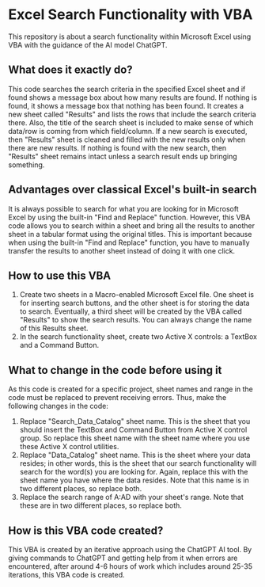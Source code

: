 # Excel Search Functionality with VBA

This repository is about a search functionality within Microsoft Excel using VBA with the guidance of the AI model ChatGPT.

## What does it exactly do?

This code searches the search criteria in the specified Excel sheet and if found shows a message box about how many results are found. If nothing is found, it shows a message box that nothing has been found. It creates a new sheet called "Results" and lists the rows that include the search criteria there. Also, the title of the search sheet is included to make sense of which data/row is coming from which field/column. If a new search is executed, then "Results" sheet is cleaned and filled with the new results only when there are new results. If nothing is found with the new search, then "Results" sheet remains intact unless a search result ends up bringing something.

## Advantages over classical Excel's built-in search

It is always possible to search for what you are looking for in Microsoft Excel by using the built-in "Find and Replace" function. However, this VBA code allows you to search within a sheet and bring all the results to another sheet in a tabular format using the original titles. This is important because when using the built-in "Find and Replace" function, you have to manually transfer the results to another sheet instead of doing it with one click.

## How to use this VBA

1) Create two sheets in a Macro-enabled Microsoft Excel file. One sheet is for inserting search buttons, and the other sheet is for storing the data to search. Eventually, a third sheet will be created by the VBA called "Results" to show the search results. You can always change the name of this Results sheet.
2) In the search functionality sheet, create two Active X controls: a TextBox and a Command Button.

## What to change in the code before using it

As this code is created for a specific project, sheet names and range in the code must be replaced to prevent receiving errors. Thus, make the following changes in the code:

1) Replace "Search_Data_Catalog" sheet name. This is the sheet that you should insert the TextBox and Command Button from Active X control group. So replace this sheet name with the sheet name where you use these Active X control utilities.
2) Replace "Data_Catalog" sheet name. This is the sheet where your data resides; in other words, this is the sheet that our search functionality will search for the word(s) you are looking for. Again, replace this with the sheet name you have where the data resides. Note that this name is in two different places, so replace both.
3) Replace the search range of A:AD with your sheet's range. Note that these are in two different places, so replace both.

## How is this VBA code created?

This VBA is created by an iterative approach using the ChatGPT AI tool. By giving commands to ChatGPT and getting help from it when errors are encountered, after around 4-6 hours of work which includes around 25-35 iterations, this VBA code is created.

